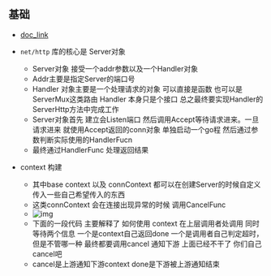 ## 基础
- [doc_link](https://c5tnppcmk4.feishu.cn/docx/UIw1dJSYBo4M9Zx1lKIc6xt2n9e)

- `net/http` 库的核心是 Server对象 
  - Server对象 接受一个addr参数以及一个Handler对象
  - Addr主要是指定Server的端口号
  - Handler 对象主要是一个处理请求的对象 可以直接是函数 也可以是ServerMux这类路由 Handler 本身只是个接口 总之最终要实现Handler的ServerHttp方法中完成工作
  - Server对象首先 建立会Listen端口 然后调用Accept等待请求进来。一旦请求进来 就使用Accept返回的conn对象 单独启动一个go程 然后通过参数判断实际使用的HandlerFucn
  - 最终通过HandlerFunc 处理返回结果
- context 构建 
  - 其中base context 以及 connContext 都可以在创建Server的时候自定义 传入一些自己希望传入的东西
  - 这类connContext 会在连接出现异常的时候 调用CancelFunc
  - ![img](https://static001.geekbang.org/resource/image/a1/fc/a1d0ece41997ac873a5292301ee988fc.jpg?wh=1920x1080)
  - 下面的一段代码 主要解释了 如何使用 context 在上层调用者处调用 同时等待两个信息 一个是context自己返回done 一个是调用者自己判定超时，但是不管哪一种 最终都要调用cancel 通知下游 上面已经不干了 你们自己cancel吧 
  - cancel是上游通知下游context done是下游被上游通知结束